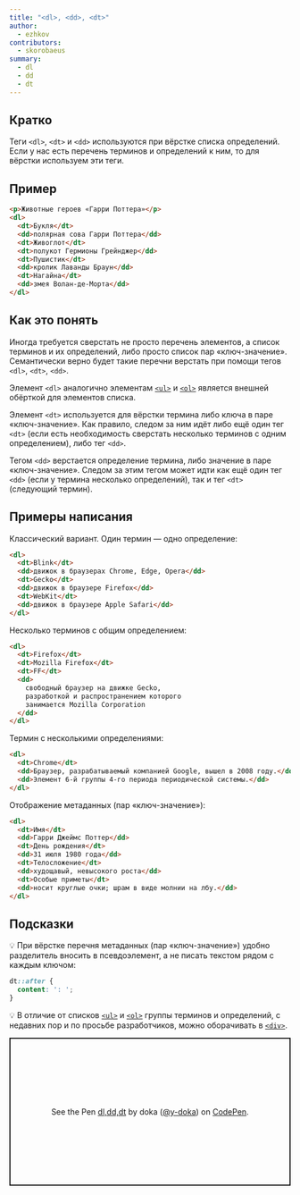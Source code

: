 ```yaml
---
title: "<dl>, <dd>, <dt>"
author:
  - ezhkov
contributors:
  - skorobaeus
summary:
  - dl
  - dd
  - dt
---
```


## Кратко

Теги `<dl>`, `<dt>` и `<dd>` используются при вёрстке списка определений. Если у нас есть перечень терминов и определений к ним, то для вёрстки используем эти теги.

## Пример

```html
<p>Животные героев «Гарри Поттера»</p>
<dl>
  <dt>Букля</dt>
  <dd>полярная сова Гарри Поттера</dd>
  <dt>Живоглот</dt>
  <dt>полукот Гермионы Грейнджер</dd>
  <dt>Пушистик</dt>
  <dd>кролик Лаванды Браун</dd>
  <dt>Нагайна</dt>
  <dd>змея Волан-де-Морта</dd>
</dl>
```

## Как это понять

Иногда требуется сверстать не просто перечень элементов, а список терминов и их определений, либо просто список пар «ключ-значение». Семантически верно будет такие перечни верстать при помощи тегов `<dl>`, `<dt>`, `<dd>`.

Элемент `<dl>` аналогично элементам [`<ul>`](/html/doka/ul/) и [`<ol>`](/html/doka/ol/) является внешней обёрткой для элементов списка.

Элемент `<dt>` используется для вёрстки термина либо ключа в паре «ключ-значение». Как правило, следом за ним идёт либо ещё один тег `<dt>` (если есть необходимость сверстать несколько терминов с одним определением), либо тег `<dd>`.

Тегом `<dd>` верстается определение термина, либо значение в паре «ключ-значение». Следом за этим тегом может идти как ещё один тег `<dd>` (если у термина несколько определений), так и тег `<dt>` (следующий термин).

## Примеры написания

Классический вариант. Один термин — одно определение:

```html
<dl>
  <dt>Blink</dt>
  <dd>движок в браузерах Chrome, Edge, Opera</dd>
  <dt>Gecko</dt>
  <dd>движок в браузере Firefox</dd>
  <dt>WebKit</dt>
  <dd>движок в браузере Apple Safari</dd>
</dl>
```

Несколько терминов с общим определением:

```html
<dl>
  <dt>Firefox</dt>
  <dt>Mozilla Firefox</dt>
  <dt>FF</dt>
  <dd>
    свободный браузер на движке Gecko,
    разработкой и распространением которого
    занимается Mozilla Corporation
  </dd>
</dl>
```

Термин с несколькими определениями:

```html
<dl>
  <dt>Chrome</dt>
  <dd>Браузер, разрабатываемый компанией Google, вышел в 2008 году.</dd>
  <dd>Элемент 6-й группы 4-го периода периодической системы.</dd>
</dl>
```

Отображение метаданных (пар «ключ-значение»):

```html
<dl>
  <dt>Имя</dt>
  <dd>Гарри Джеймс Поттер</dd>
  <dt>День рождения</dt>
  <dd>31 июля 1980 года</dd>
  <dt>Телосложение</dt>
  <dd>худощавый, невысокого роста</dd>
  <dt>Особые приметы</dt>
  <dd>носит круглые очки; шрам в виде молнии на лбу.</dd>
</dl>
```

## Подсказки

💡 При вёрстке перечня метаданных (пар «ключ-значение») удобно разделитель вносить в псевдоэлемент, а не писать текстом рядом с каждым ключом:

```css
dt::after {
  content: ': ';
}
```

💡 В отличие от списков [`<ul>`](/html/doka/ul/) и [`<ol>`](/html/doka/ol/) группы терминов и определений, с недавних пор и по просьбе разработчиков, можно оборачивать в [`<div>`](/html/doka/div/).

<p class="codepen" data-height="265" data-theme-id="light" data-default-tab="css,result" data-user="y-doka" data-slug-hash="ZEOdwrv" style="height: 265px; box-sizing: border-box; display: flex; align-items: center; justify-content: center; border: 2px solid; margin: 1em 0; padding: 1em;" data-pen-title="dl,dd,dt">
  <span>See the Pen <a href="https://codepen.io/y-doka/pen/ZEOdwrv">
  dl,dd,dt</a> by doka (<a href="https://codepen.io/y-doka">@y-doka</a>)
  on <a href="https://codepen.io">CodePen</a>.</span>
</p>
<script async src="https://cpwebassets.codepen.io/assets/embed/ei.js"></script>

